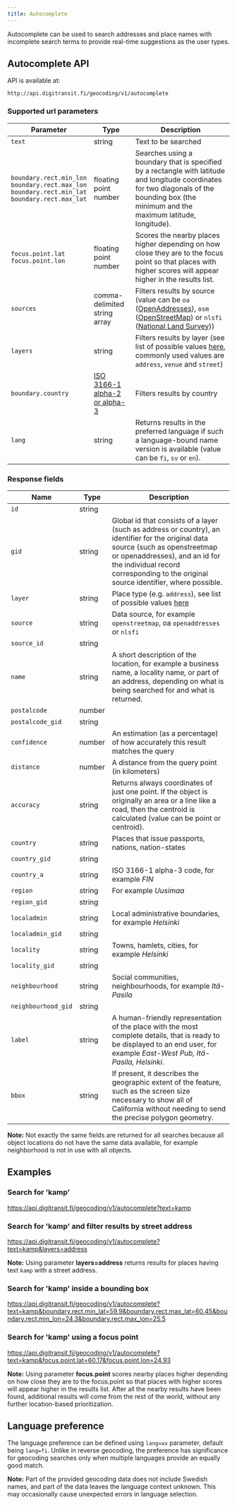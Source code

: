 ```yaml
---
title: Autocomplete
---
```


Autocomplete can be used to search addresses and place names with incomplete search terms to provide real-time suggestions as the user types.

## Autocomplete API

API is available at:

`http://api.digitransit.fi/geocoding/v1/autocomplete`

### Supported url parameters

| Parameter              | Type                   | Description                                              |
|------------------------|------------------------|----------------------------------------------------------|
| `text`                 | string                 | Text to be searched
| `boundary.rect.min_lon`<br/>`boundary.rect.max_lon`<br/>`boundary.rect.min_lat`<br/>`boundary.rect.max_lat`	 | floating point number  | Searches using a  boundary that is specified by a rectangle with latitude and longitude coordinates for two diagonals of the bounding box (the minimum and the maximum latitude, longitude).
| `focus.point.lat`<br/>`focus.point.lon` | floating point number  | Scores the nearby places higher depending on how close they are to the focus point so that places with higher scores will appear higher in the results list.
| `sources`                | comma-delimited string array | Filters results by source (value can be `oa` ([OpenAddresses](https://openaddresses.io/)), `osm` ([OpenStreetMap](http://openstreetmap.org/)) or `nlsfi` ([National Land Survey](https://www.maanmittauslaitos.fi/en)))
| `layers`                 | string                 | Filters results by layer (see list of possible values [here](https://github.com/pelias/documentation/blob/master/autocomplete.md#layers), commonly used values are `address`, `venue` and `street`)
| `boundary.country`       | [ISO 3166-1 alpha-2 or alpha-3](https://en.wikipedia.org/wiki/ISO_3166-1)                  | Filters results by country
| `lang`                   | string                 | Returns results in the preferred language if such a language-bound name version is available (value can be `fi`, `sv` or `en`).

### Response fields

| Name                | Type    | Description                                              |
|---------------------|---------|----------------------------------------------------------|
| `id`                | string  |
| `gid`               | string  | Global id that consists of a layer (such as address or country), an identifier for the original data source (such as openstreetmap or openaddresses), and an id for the individual record corresponding to the original source identifier, where possible.
| `layer`             | string  | Place type (e.g. `address`), see list of possible values [here](https://github.com/pelias/documentation/blob/master/autocomplete.md#layers)
| `source`            | string  | Data source, for example `openstreetmap`, oa `openaddresses` or `nlsfi`
| `source_id`         | string  |
| `name`              | string  | A short description of the location, for example a business name, a locality name, or part of an address, depending on what is being searched for and what is returned.
| `postalcode`        | number  |
| `postalcode_gid`    | string  |
| `confidence`        | number  | An estimation (as a percentage) of how accurately this result matches the query
| `distance`          | number  | A distance from the query point (in kilometers)
| `accuracy`          | string  | Returns always coordinates of just one point. If the object is originally an area or a line like a road, then the centroid is calculated (value can be point or centroid).
| `country`           | string  | Places that issue passports, nations, nation-states
| `country_gid`       | string  |
| `country_a`         | string  | ISO 3166-1 alpha-3 code, for example *FIN*
| `region`            | string  | For example *Uusimaa*
| `region_gid`        | string  |
| `localadmin`        | string  | Local administrative boundaries, for example *Helsinki*
| `localadmin_gid`    | string  |
| `locality`          | string  | Towns, hamlets, cities, for example *Helsinki*
| `locality_gid`      | string  |
| `neighbourhood`     | string  | Social communities, neighbourhoods, for example *Itä-Pasila*
| `neighbourhood_gid` | string  |
| `label`             | string  | A human-friendly representation of the place with the most complete details, that is ready to be displayed to an end user, for example *East-West Pub, Itä-Pasila, Helsinki*.
| `bbox`              | string  | If present, it describes the geographic extent of the feature, such as the screen size necessary to show all of California without needing to send the precise polygon geometry.

**Note:** Not exactly the same fields are returned for all searches because all object locations do not have the same data available, for example neighborhood is not in use with all objects.

## Examples

### Search for 'kamp'

https://api.digitransit.fi/geocoding/v1/autocomplete?text=kamp

### Search for 'kamp' and filter results by street address

https://api.digitransit.fi/geocoding/v1/autocomplete?text=kamp&layers=address

**Note:** Using parameter **layers=address** returns results for places having text `kamp` with a street address.

### Search for 'kamp' inside a bounding box

https://api.digitransit.fi/geocoding/v1/autocomplete?text=kamp&boundary.rect.min_lat=59.9&boundary.rect.max_lat=60.45&boundary.rect.min_lon=24.3&boundary.rect.max_lon=25.5

### Search for 'kamp' using a focus point

https://api.digitransit.fi/geocoding/v1/autocomplete?text=kamp&focus.point.lat=60.17&focus.point.lon=24.93

**Note:** Using parameter **focus.point** scores nearby places higher depending on how close they are to the focus.point so that places with higher scores will appear higher in the results list. After all the nearby results have been found, additional results will come from the rest of the world, without any further location-based prioritization.

## Language preference

The language preference can be defined using `lang=xx` parameter, default being `lang=fi`. Unlike in reverse
geocoding, the preference has significance for geocoding searches only when multiple languages provide
an equally good match. 

**Note:** Part of the provided geocoding data does not include Swedish names, and part of the data
leaves the language context unknown. This may occasionally cause unexpected errors in language selection.
